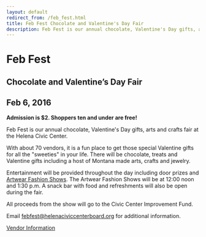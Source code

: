 ```yaml
---
layout: default
redirect_from: /feb_fest.html
title: Feb Fest Chocolate and Valentine's Day Fair
description: Feb Fest is our annual chocolate, Valentine's Day gifts, arts and crafts fair at the Helena Civic Center.
---
```


# Feb Fest

## Chocolate and Valentine’s Day Fair

## Feb 6, 2016

**Admission is $2. Shoppers ten and under are free!**

Feb Fest is our annual chocolate, Valentine's Day gifts, arts and crafts fair at the Helena Civic Center.

With about 70 vendors, it is a fun place to get those special Valentine gifts for all the "sweeties" in your life. There will be chocolate, treats and Valentine gifts including a host of Montana made arts, crafts and jewelry.

Entertainment will be provided throughout the day including door prizes and [Artwear Fashion Shows](/fashionshow/). The Artwear Fashion Shows will be at 12:00 noon and 1:30 p.m. A snack bar with food and refreshments will also be open during the fair.

All proceeds from the show will go to the Civic Center Improvement Fund.

Email <febfest@helenaciviccenterboard.org> for additional information.

<p><a class="btn btn-primary" href="vendors/" role="button">Vendor Information</a></p>

